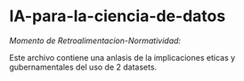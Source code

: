# IA-para-la-ciencia-de-datos

*Momento de Retroalimentacion-Normatividad:*

Este archivo contiene una anlasis de la implicaciones 
eticas y gubernamentales del uso de 2 datasets.
